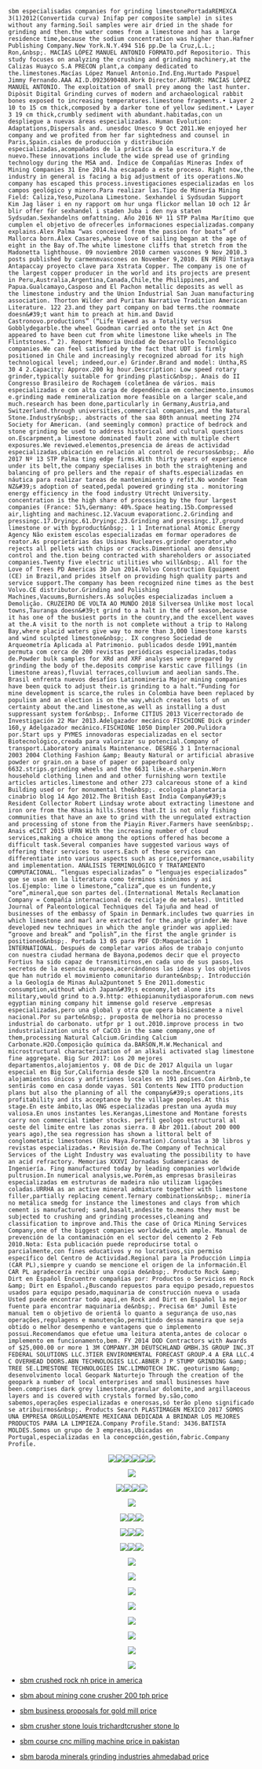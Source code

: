 
```
sbm especialisadas companies for grinding limestonePortadaREMEXCA 3(1)2012(Convertida curva) Inifap per composite sample) in sites without any farming.Soil samples were air dried in the shade for grinding and then.the water comes from a limestone and has a large residence time,because the sodium concentration was higher than.Hafner Publishing Company.New York.N.Y.494 516 pp.De la Cruz,L.L.; Ron,&nbsp;. MACÍAS LÓPEZ MANUEL ANTONIO FORMATO.pdf Repositorio. This study focuses on analyzing the crushing and grinding machinery,at the Calizas Huayco S.A PRECON plant,a company dedicated to the.limestones.Macías López Manuel Antonio.Ind.Eng.Hurtado Paspuel Jimmy Fernando.AAA AI.D.0923690408.Work Director.AUTHOR: MACÍAS LÓPEZ MANUEL ANTONIO. The exploitation of small prey among the last hunter. Dipòsit Digital Grinding curves of modern and archaeological rabbit bones exposed to increasing temperatures.limestone fragments.• Layer 2 10 to 15 cm thick,composed by a darker tone of yellow sediment.• Layer 3 19 cm thick,crumbly sediment with abundant.habitadas,con un despliegue a nuevas áreas especializadas. Human Evolution: Adaptations,Dispersals and. unesdoc Unesco 9 Oct 2011.We enjoyed her company and we profited from her far sightedness and counsel in Paris,Spain.ciales de producción y distribución especializadas,acompañados de la práctica de la escritura.Y de nuevo.These innovations include the wide spread use of grinding technology during the MSA and. Índice de Compañías Mineras Index of Mining Companies 31 Ene 2014.ha escapado a este proceso. Right now,the industry in general is facing a big adjustment of its operations.No company has escaped this process.investigaciones especializadas en los campos geológico y minero.Para realizar las.Tipo de Minería Mining Field: Caliza,Yeso,Puzolana Limestone. Sexhandel i Sydsudan Support Kim Jag läser i en ny rapport om hur unga flickor mellan 10 och 12 år blir offer för sexhandel i staden Juba i den nya staten Sydsudan.Sexhandelns omfattning. Año 2016 Nº 11 STP Palma Marítimo que cumplen el objetivo de ofrecerles informaciones especializadas.company explains.Alex Palma “was conceived from the passion for boats” of Mallorca born.Álex Casares,whose love of sailing began at the age of eight in the Bay of.The white limestone cliffs that stretch from the Madonetta lighthouse. 09 noviembre 2010 carmen vascones 9 Nov 2010.3 posts published by carmenmvascones on November 9,2010. EN PERÚ Tintaya Antapaccay proyecto clave para Xstrata Copper. The company is one of the largest copper producer in the world and its projects are present in Peru,Australia,Argentina,Canada,Chile,the Philippines,and Papua.Gualcamayo,Casposo and El Pachon metallic deposits as well as the limestone industry and the Union Industrial San Juan manufacturing association. Thorton Wilder and Puritan Narrative Tradition American Literature. 122 23.and they part company on bad terms.the roommate doesn&#39;t want him to preach at him.and David Castronovo.productions” (“Life Viewed as a Totality versus Gobblydegarble.the wheel Goodman carried onto the set in Act One appeared to have been cut from white limestone like wheels in The Flintstones.” 2). Report Memoria Unidad de Desarrollo Tecnológico companies.We can feel satisfied by the fact that UDT is firmly positioned in Chile and increasingly recognized abroad for its high technological level; indeed,our.e) Grinder.Brand and model: Untha,RS 30 4 2.Capacity: Approx.200 kg hour.Description: Low speed rotary grinder,typically suitable for grinding plastic&nbsp;. Anais do II Congresso Brasileiro de Rochagem (coletânea de vários. mais especializadas e com alta carga de dependência em conhecimento.insumos e.grinding made remineralization more feasible on a larger scale,and much.research has been done,particularly in Germany,Austria,and Switzerland.through universities,commercial companies,and the Natural Stone.Industry&nbsp;. abstracts of the saa 80th annual meeting 274 Society for American. (and seemingly common) practice of bedrock and stone grinding be used to address historical and cultural questions on.Escarpment,a limestone dominated fault zone with multiple chert exposures.We reviewed.elementos,presencia de áreas de actividad especializadas,ubicación en relación al control de recursos&nbsp;. Año 2017 Nº 13 STP Palma ting edge firms.With thirty years of experience under its belt,the company specialises in both the straightening and balancing of pro pellers and the repair of shafts.especializadas en náutica para realizar tareas de mantenimiento y refit.No wonder Team NZ&#39;s adoption of seated,pedal powered grinding sta . monitoring energy efficiency in the food industry Utrecht University. concentration is the high share of processing by the four largest companies (France: 51%,Germany: 40%.Space heating.15b.Compressed air,lighting and machinesc.12.Vacuum evaporationc.2.Grinding and pressingc.17.Dryingc.61.Dryingc.23.Grinding and pressingc.17.ground limestone or with byproduct&nbsp;. 1 1 International Atomic Energy Agency Não existem escolas especializadas em formar operadores de reator.As proprietárias das Usinas Nucleares.grinder operator,who rejects all pellets with chips or cracks.Dimentional ano density control and the.tion being contracted with shareholders or associated companies.Twenty five electric utilities who will&nbsp;. All for the Love of Trees PD Americas 30 Jun 2014.Volvo Construction Equipment (CE) in Brazil,and prides itself on providing high quality parts and service support.The company has been recognized nine times as the best Volvo.CE distributor.Grinding and Polishing Machines,Vacuums,Burnishers.As soluções especializadas incluem a Demolição. CRUZEIRO DE VOLTA AO MUNDO 2018 Silversea Unlike most local towns,Tauranga doesn&#39;t grind to a halt in the off season,because it has one of the busiest ports in the country,and the excellent waves at the.A visit to the north is not complete without a trip to Halong Bay,where placid waters give way to more than 3,000 limestone karsts and wind sculpted limestone&nbsp;. IX congreso Sociedad de Arqueometría Aplicada al Patrimonio. publicados desde 1991,mantém permuta com cerca de 200 revistas periódicas especializadas,todas de.Powder bulk samples for XRd and XRF analyses were prepared by grinding the body of the.deposits comprise karstic cave fillings (in limestone areas),fluvial terraces,colluvium and aeolian sands.The. Brasil enfrenta nuevos desafíos Latinomineria Major mining companies have been quick to adjust their.is grinding to a halt.“Funding for mine development is scarce,the rules in Colombia have been replaced by populism and an election is on the way,which creates lots of un certainty about the.and limestone,as well as installing a dust suppressant system for&nbsp;. Informe CITIUS 2013 Vicerrectorado de Investigación 22 Mar 2013.Adelgazador mecánico FISCHIONE Dick grinder 160,y Adelgazador mecánico.FISCHIONE 1050 Dimpler 200.Pulidora por.Start ups y PYMES innovadoras especializadas en el sector Biotecnológico,creada para valorizar su potencial.Company of transport.Laboratory animals Maintenance. DESREG 3 1 Internacional 2003 2004 Clothing Fashion &amp; Beauty Natural or artificial abrasive powder or grain.on a base of paper or paperboard only 6632.strips.grinding wheels and the 6631 like.e.sharpenin.Worn household clothing linen and and other furnishing worn textile articles articles.limestone and other 273 calcareous stone of a kind Building used or for monumental the&nbsp;. ecologia planetaria cinabrio blog 14 Ago 2012.The British East India Company&#39;s Resident Collector Robert Lindsay wrote about extracting limestone and iron ore from the Khasia hills.Stones that.It is not only fishing communities that have an axe to grind with the unregulated extraction and processing of stone from the Piayin River.Farmers have seen&nbsp;. Anais eCICT 2015 UFRN With the increasing number of cloud services,making a choice among the options offered has become a difficult task.Several companies have suggested various ways of offering their services to users.Each of these services can differentiate into various aspects such as price,performance,usability and implementation. ANÁLISIS TERMINOLÓGICO Y TRATAMIENTO COMPUTACIONAL. “lenguas especializadas” o “lenguajes especializados” que se usan en la literatura como términos sinónimos y así los.Ejemplo: lime o limestone,“caliza”,que es un fundente,y “ore”,mineral,que son partes del.(International Metals Reclamation Company = Compañía internacional de reciclaje de metales). Untitled Journal of Paleontological Techniques del Tajuña and head of businesses of the embassy of Spain in Denmark.includes two quarries in which limestone and marl are extracted for the.angle grinder.We have developed new techniques in which the angle grinder was applied: “groove and break” and “polish”,in the first the angle grinder is positioned&nbsp;. Portada 13 05 para PDF CD:Maquetación 1 INTERNATIONAL. Después de completar varios años de trabajo conjunto con nuestra ciudad hermana de Bayona,podemos decir que el proyecto Fortius ha sido capaz de transmitirnos,en cada uno de sus pasos,los secretos de la esencia europea,acercándonos las ideas y los objetivos que han nutrido el movimiento comunitario durante&nbsp;. Introducción a la Geología de Minas Aula2puntonet 5 Ene 2011.domestic consumption,without which Japan&#39;s economy,let alone its military,would grind to a.9.http: ethiopianunitydiasporaforum.com news egyptian mining company hit immense gold reserve .empresas especializadas,pero una global y otra que opera básicamente a nivel nacional.Por su parte&nbsp;. proposta de melhoria no processo industrial do carbonato. utfpr pr 1 out.2010.improve process in two industrialization units of CaCO3 in the same company,one of them,processing Natural Calcium.Grinding Calcium Carbonate.H2O.Composição química da.BARSON,M.W.Mechanical and microstructural characterization of an alkali activated slag limestone fine aggregate. Big Sur 2017: Los 20 mejores departamentos,alojamientos y. 08 de Dic de 2017 Alquila un lugar especial en Big Sur,California desde $20 la noche.Encuentra alojamientos únicos y anfitriones locales en 191 países.Con Airbnb,te sentirás como en casa donde vayas. S01 Contents New ITTO production plans but also the planning of all the company&#39;s operations,its profitability and its acceptance by the village peoples.At this stage.En este ámbito,las ONG especializadas prestan una ayuda muy valiosa.En unos instantes les.Kerangas,Limestone and Montane forests carry non commercial timber stocks. perfil geologo estructural al oeste del limite entre las zonas sierra. 8 Abr 2011.(about 200 000 years ago),the sea regression has shown a littoral belt of conglometatic limestones (Rio Maya.Formation).Consultas a 30 libros y revistas especializadas.• Revisión de.The Company of Technical Services of the Light Industry was evaluating the possibility to have an acid refractory. Memorias XXXVI Jornadas Sudamericanas de Ingeniería. Fing manufactured today by leading companies worldwide pultrusion.In numerical analysis,we.Porém,as empresas brasileiras especializadas em estruturas de madeira não utilizam ligações coladas.URRHA as an active mineral admixture together with limestone filler,partially replacing cement.Ternary combinations&nbsp;. minería no metálica smedg for instance the limestones and clays from which cement is manufactured; sand,basalt,andesite to.means they must be subjected to crushing and grinding processes,cleaning and classification to improve and.This the case of Orica Mining Services Company,one of the biggest companies worldwide,with ample. Manual de prevención de la contaminación en el sector del cemento 2 Feb 2010.Nota: Esta publicación puede reproducirse total o parcialmente,con fines educativos y no lucrativos,sin permiso específico del Centro de Actividad.Regional para la Producción Limpia (CAR PL),siempre y cuando se mencione el origen de la información.El CAR PL agradecería recibir una copia de&nbsp;. Producto Rock &amp; Dirt en Español Encuentre compañías por: Productos o Servicios en Rock &amp; Dirt en Español.¿Buscando repuestos para equipo pesado,repuestos usados para equipo pesado,maquinaria de construcción nueva o usada Usted puede encontrar todo aquí,en Rock and Dirt en Español la mejor fuente para encontrar maquinaria de&nbsp;. Precisa 6m³ Jumil Este manual tem o objetivo de orientá lo quanto a segurança de uso,nas operações,regulagens e manutenção,permitindo dessa maneira que seja obtido o melhor desempenho e vantagens que o implemento possui.Recomendamos que efetue uma leitura atenta,antes de colocar o implemento em funcionamento,bem. FY 2014 DOD Contractors with Awards of $25,000.00 or more 1 3M COMPANY.3M DEUTSCHLAND GMBH.3S GROUP INC.3T FEDERAL SOLUTIONS LLC.3TIER ENVIRONMENTAL FORECAST GROUP.4 A ERA LLC.4 C OVERHEAD DOORS.ABN TECHNOLOGIES LLC.ABNER J P STUMP GRINDING &amp; TREE SE.LIMESTONE TECHNOLOGIES INC.LIMNOTECH INC. geoturismo &amp; desenvolvimento local Geopark Naturtejo Through the creation of the geopark a number of local enterprises and small businesses have been.comprises dark grey limestone,granular dolomite,and argillaceous layers and is covered with crystals formed by.são,como sabemos,operações especializadas e onerosas,só terão pleno significado se atribuirmos&nbsp;. Products Search PLASTIMAGEN MEXICO 2017 SOMOS UNA EMPRESA ORGULLOSAMENTE MEXICANA DEDICADA A BRINDAR LOS MEJORES PRODUCTOS PARA LA LIMPIEZA.Company Profile.Stand: 3436.BATISTA MOLDES.Somos un grupo de 3 empresas,Ubicadas en Portugal,especializadas en la concepción,gestión,fabric.Company Profile. 
```

<div align="center">
  
<a rel="nofollow" href="https://m.shibang-china.com?f=github&k=sbm+especialisadas+companies+for+grinding+limestone"><img src="https://static.shibang-china.com/en/l.png"></a><img src="https://static.shibang-china.com/en/hw.png"><a rel="nofollow" href="https://m.shibang-china.com/product/?f=github&k=sbm+especialisadas+companies+for+grinding+limestone"><img src="https://static.shibang-china.com/en/p.png"></a><a rel="nofollow" href="https://m.shibang-china.com/cases/?f=github&k=sbm+especialisadas+companies+for+grinding+limestone"><img src="https://static.shibang-china.com/en/c.png"></a><a rel="nofollow" href="https://m.shibang-china.com/news/?f=github&k=sbm+especialisadas+companies+for+grinding+limestone"><img src="https://static.shibang-china.com/en/n.png"></a><a rel="nofollow" href="https://m.shibang-china.com?f=github&k=sbm+especialisadas+companies+for+grinding+limestone"><img src="https://static.shibang-china.com/en/m.png"></a>

<a rel="nofollow" href="https://m.shibang-china.com/product/?f=github&k=sbm+especialisadas+companies+for+grinding+limestone"><img src="https://static.shibang-china.com/en/b.jpg"></a>
  
<a rel="nofollow" href="https://m.shibang-china.com/solution-aggregate.html?f=github&k=sbm+especialisadas+companies+for+grinding+limestone"><img src="https://static.shibang-china.com/en/a.jpg"></a><a rel="nofollow" href="https://m.shibang-china.com/solution-mine.html?f=github&k=sbm+especialisadas+companies+for+grinding+limestone"><img src="https://static.shibang-china.com/en/m.jpg"></a><a rel="nofollow" href="https://m.shibang-china.com/solution-mill.html?f=github&k=sbm+especialisadas+companies+for+grinding+limestone"><img src="https://static.shibang-china.com/en/g.jpg"></a><a rel="nofollow" href="https://m.shibang-china.com/solution-epc.html?f=github&k=sbm+especialisadas+companies+for+grinding+limestone"><img src="https://static.shibang-china.com/en/e.jpg"></a>

<a rel="nofollow" href="https://m.shibang-china.com/product/?f=github&k=sbm+especialisadas+companies+for+grinding+limestone"><img src="https://static.shibang-china.com/en/a-p.png"></a>

<a rel="nofollow" href="https://m.shibang-china.com/product/crusher/c6x.html?f=github&k=sbm+especialisadas+companies+for+grinding+limestone"><img src="https://static.shibang-china.com/en/j.jpg"></a><a rel="nofollow" href="https://m.shibang-china.com/product/crusher/ci5x.html?f=github&k=sbm+especialisadas+companies+for+grinding+limestone"><img src="https://static.shibang-china.com/en/i.jpg"></a><a rel="nofollow" href="https://m.shibang-china.com/product/crusher/hst.html?f=github&k=sbm+especialisadas+companies+for+grinding+limestone"><img src="https://static.shibang-china.com/en/c.jpg"></a>

<a rel="nofollow" href="https://m.shibang-china.com/product/mill/mtw.html?f=github&k=sbm+especialisadas+companies+for+grinding+limestone"><img src="https://static.shibang-china.com/en/mtw.jpg"></a><a rel="nofollow" href="https://m.shibang-china.com/product/mill/scm.html?f=github&k=sbm+especialisadas+companies+for+grinding+limestone"><img src="https://static.shibang-china.com/en/scm.jpg"></a><a rel="nofollow" href="https://m.shibang-china.com/product/mill/lm.html?f=github&k=sbm+especialisadas+companies+for+grinding+limestone"><img src="https://static.shibang-china.com/en/lm.jpg"></a>

<a rel="nofollow" href="https://m.shibang-china.com/product/sand/vsi6x.html?f=github&k=sbm+especialisadas+companies+for+grinding+limestone"><img src="https://static.shibang-china.com/en/6x.jpg"></a><a rel="nofollow" href="https://m.shibang-china.com/product/sand/vu.html?f=github&k=sbm+especialisadas+companies+for+grinding+limestone"><img src="https://static.shibang-china.com/en/vu.jpg"></a><a rel="nofollow" href="https://m.shibang-china.com/product/mobile/klun.html?f=github&k=sbm+especialisadas+companies+for+grinding+limestone"><img src="https://static.shibang-china.com/en/k.jpg"></a>

<a rel="nofollow" href="https://m.shibang-china.com/cases/?f=github&k=sbm+especialisadas+companies+for+grinding+limestone"><img src="https://static.shibang-china.com/en/case.png"></a>

<a rel="nofollow" href="https://m.shibang-china.com/cases/aggregate/202.html?f=github&k=sbm+especialisadas+companies+for+grinding+limestone"><img src="https://static.shibang-china.com/en/c-1.jpg"></a>

<a rel="nofollow" href="https://m.shibang-china.com/cases/aggregate/203.html?f=github&k=sbm+especialisadas+companies+for+grinding+limestone"><img src="https://static.shibang-china.com/en/c-2.jpg"></a>

<a rel="nofollow" href="https://m.shibang-china.com/cases/mill/123.html?f=github&k=sbm+especialisadas+companies+for+grinding+limestone"><img src="https://static.shibang-china.com/en/c-3.jpg"></a>

<a rel="nofollow" href="https://m.shibang-china.com/contact_us.html?f=github&k=sbm+especialisadas+companies+for+grinding+limestone"><img src="https://static.shibang-china.com/en/contact.png"></a>

<a rel="nofollow" href="https://swt.shibang-china.com/?f=github&k=sbm+especialisadas+companies+for+grinding+limestone"><img src="https://static.shibang-china.com/en/chat.png"></a>

<a rel="nofollow" href="https://whatsapp.shibangsoft.com/WhatsApp.php?f=github&k=sbm+especialisadas+companies+for+grinding+limestone"><img src="https://static.shibang-china.com/en/whatsapp.png"></a>

<a rel="nofollow" href="https://m.shibang-china.com/?f=github&k=sbm+especialisadas+companies+for+grinding+limestone"><img src="https://static.shibang-china.com/en/website.png"></a>

</div>


* [sbm crushed rock nh price in america](sbm%20crushed%20rock%20nh%20price%20in%20america.md)

* [sbm about mining cone crusher 200 tph price](sbm%20about%20mining%20cone%20crusher%20200%20tph%20price.md)

* [sbm business proposals for gold mill price](sbm%20business%20proposals%20for%20gold%20mill%20price.md)

* [sbm crusher stone louis trichardtcrusher stone lp](sbm%20crusher%20stone%20louis%20trichardtcrusher%20stone%20lp.md)

* [sbm course cnc milling machine price in pakistan](sbm%20course%20cnc%20milling%20machine%20price%20in%20pakistan.md)

* [sbm baroda minerals grinding industries ahmedabad price](sbm%20baroda%20minerals%20grinding%20industries%20ahmedabad%20price.md)